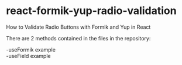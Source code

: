 # react-formik-yup-radio-validation
How to Validate Radio Buttons with Formik and Yup in React
<p>
There are 2 methods contained in the files in the repository:
</p>
<p>
  -useFormik example <br/>
  -useField example <br/>
  </p>
